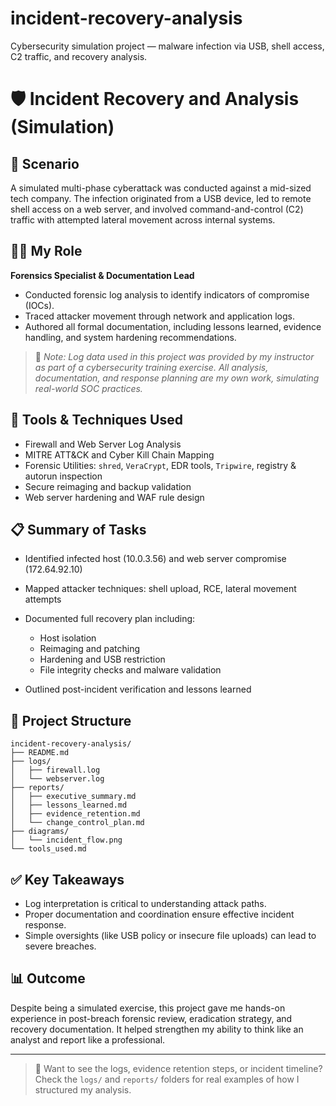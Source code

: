# incident-recovery-analysis
Cybersecurity simulation project — malware infection via USB, shell access, C2 traffic, and recovery analysis.

# 🛡️ Incident Recovery and Analysis (Simulation)

## 📌 Scenario

A simulated multi-phase cyberattack was conducted against a mid-sized tech company. The infection originated from a USB device, led to remote shell access on a web server, and involved command-and-control (C2) traffic with attempted lateral movement across internal systems.

## 👩‍💻 My Role

**Forensics Specialist & Documentation Lead**

* Conducted forensic log analysis to identify indicators of compromise (IOCs).
* Traced attacker movement through network and application logs.
* Authored all formal documentation, including lessons learned, evidence handling, and system hardening recommendations.

> 🧪 *Note: Log data used in this project was provided by my instructor as part of a cybersecurity training exercise. All analysis, documentation, and response planning are my own work, simulating real-world SOC practices.*

## 🧰 Tools & Techniques Used

* Firewall and Web Server Log Analysis
* MITRE ATT\&CK and Cyber Kill Chain Mapping
* Forensic Utilities: `shred`, `VeraCrypt`, EDR tools, `Tripwire`, registry & autorun inspection
* Secure reimaging and backup validation
* Web server hardening and WAF rule design

## 📋 Summary of Tasks

* Identified infected host (10.0.3.56) and web server compromise (172.64.92.10)
* Mapped attacker techniques: shell upload, RCE, lateral movement attempts
* Documented full recovery plan including:

  * Host isolation
  * Reimaging and patching
  * Hardening and USB restriction
  * File integrity checks and malware validation
* Outlined post-incident verification and lessons learned

## 📁 Project Structure

```
incident-recovery-analysis/
├── README.md
├── logs/
│   ├── firewall.log
│   └── webserver.log
├── reports/
│   ├── executive_summary.md
│   ├── lessons_learned.md
│   ├── evidence_retention.md
│   └── change_control_plan.md
├── diagrams/
│   └── incident_flow.png
└── tools_used.md
```

## ✅ Key Takeaways

* Log interpretation is critical to understanding attack paths.
* Proper documentation and coordination ensure effective incident response.
* Simple oversights (like USB policy or insecure file uploads) can lead to severe breaches.

## 📊 Outcome

Despite being a simulated exercise, this project gave me hands-on experience in post-breach forensic review, eradication strategy, and recovery documentation. It helped strengthen my ability to think like an analyst and report like a professional.

---

> 🔗 Want to see the logs, evidence retention steps, or incident timeline? Check the `logs/` and `reports/` folders for real examples of how I structured my analysis.
